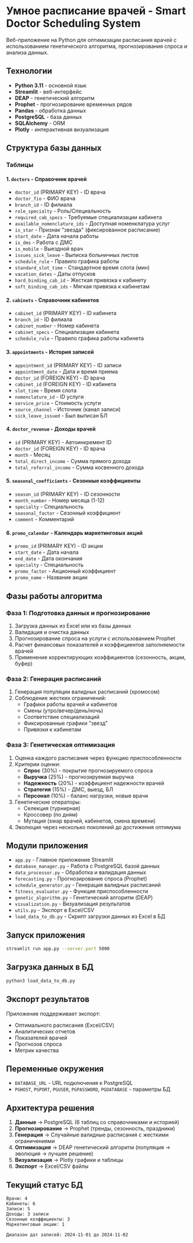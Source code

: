 # Умное расписание врачей - Smart Doctor Scheduling System

Веб-приложение на Python для оптимизации расписания врачей с использованием генетического алгоритма, прогнозирования спроса и анализа данных.

## Технологии

- **Python 3.11** - основной язык
- **Streamlit** - веб-интерфейс
- **DEAP** - генетический алгоритм
- **Prophet** - прогнозирование временных рядов
- **Pandas** - обработка данных
- **PostgreSQL** - база данных
- **SQLAlchemy** - ORM
- **Plotly** - интерактивная визуализация

## Структура базы данных

### Таблицы

#### 1. `doctors` - Справочник врачей
- `doctor_id` (PRIMARY KEY) - ID врача
- `doctor_fio` - ФИО врача
- `branch_id` - ID филиала
- `role_specialty` - Роль/Специальность
- `required_cab_specs` - Требуемые специализации кабинета
- `available_nomenclature_ids` - Доступная номенклатура услуг
- `is_star` - Признак "звезда" (фиксированное расписание)
- `start_date` - Дата начала работы
- `is_dms` - Работа с ДМС
- `is_mobile` - Выездной врач
- `issues_sick_leave` - Выписка больничных листов
- `schedule_rule` - Правило графика работы
- `standard_slot_time` - Стандартное время слота (мин)
- `vacation_dates` - Даты отпусков
- `hard_binding_cab_id` - Жесткая привязка к кабинету
- `soft_binding_cab_ids` - Мягкая привязка к кабинетам

#### 2. `cabinets` - Справочник кабинетов
- `cabinet_id` (PRIMARY KEY) - ID кабинета
- `branch_id` - ID филиала
- `cabinet_number` - Номер кабинета
- `cabinet_specs` - Специализации кабинета
- `schedule_rule` - Правило графика работы кабинета

#### 3. `appointments` - История записей
- `appointment_id` (PRIMARY KEY) - ID записи
- `appointment_date` - Дата и время приема
- `doctor_id` (FOREIGN KEY) - ID врача
- `cabinet_id` (FOREIGN KEY) - ID кабинета
- `slot_time` - Время слота
- `nomenclature_id` - ID услуги
- `service_price` - Стоимость услуги
- `source_channel` - Источник (канал записи)
- `sick_leave_issued` - Был выписан БЛ

#### 4. `doctor_revenue` - Доходы врачей
- `id` (PRIMARY KEY) - Автоинкремент ID
- `doctor_id` (FOREIGN KEY) - ID врача
- `month` - Месяц
- `total_direct_income` - Сумма прямого дохода
- `total_referral_income` - Сумма косвенного дохода

#### 5. `seasonal_coefficients` - Сезонные коэффициенты
- `season_id` (PRIMARY KEY) - ID сезонности
- `month_number` - Номер месяца (1-12)
- `specialty` - Специальность
- `seasonal_factor` - Сезонный коэффициент
- `comment` - Комментарий

#### 6. `promo_calendar` - Календарь маркетинговых акций
- `promo_id` (PRIMARY KEY) - ID акции
- `start_date` - Дата начала
- `end_date` - Дата окончания
- `specialty` - Специальность
- `promo_factor` - Акционный коэффициент
- `promo_name` - Название акции

## Фазы работы алгоритма

### Фаза 1: Подготовка данных и прогнозирование
1. Загрузка данных из Excel или из базы данных
2. Валидация и очистка данных
3. Прогнозирование спроса на услуги с использованием Prophet
4. Расчет финансовых показателей и коэффициентов заполняемости врачей
5. Применение корректирующих коэффициентов (сезонность, акции, буфер)

### Фаза 2: Генерация расписаний
1. Генерация популяции валидных расписаний (хромосом)
2. Соблюдение жестких ограничений:
   - Графики работы врачей и кабинетов
   - Смены (утро/вечер/день/ночь)
   - Соответствие специализаций
   - Фиксированные графики "звезд"
   - Привязки к кабинетам

### Фаза 3: Генетическая оптимизация
1. Оценка каждого расписания через функцию приспособленности
2. Критерии оценки:
   - **Спрос** (30%) - покрытие прогнозируемого спроса
   - **Выручка** (25%) - прогнозируемая выручка
   - **Надежность** (20%) - коэффициент надежности врачей
   - **Стратегия** (15%) - ДМС, выезд, БЛ
   - **Персонал** (10%) - баланс нагрузки, новые врачи
3. Генетические операторы:
   - Селекция (турнирная)
   - Кроссовер (по дням)
   - Мутация (swap врачей, кабинетов, смена времени)
4. Эволюция через несколько поколений до достижения оптимума

## Модули приложения

- `app.py` - Главное приложение Streamlit
- `database_manager.py` - Работа с PostgreSQL базой данных
- `data_processor.py` - Обработка и валидация данных
- `forecasting.py` - Прогнозирование спроса (Prophet)
- `schedule_generator.py` - Генерация валидных расписаний
- `fitness_evaluator.py` - Функция приспособленности
- `genetic_algorithm.py` - Генетический алгоритм (DEAP)
- `visualization.py` - Визуализация результатов
- `utils.py` - Экспорт в Excel/CSV
- `load_data_to_db.py` - Скрипт загрузки данных из Excel в БД

## Запуск приложения

```bash
streamlit run app.py --server.port 5000
```

## Загрузка данных в БД

```bash
python3 load_data_to_db.py
```

## Экспорт результатов

Приложение поддерживает экспорт:
- Оптимального расписания (Excel/CSV)
- Аналитических отчетов
- Показателей врачей
- Прогнозов спроса
- Метрик качества

## Переменные окружения

- `DATABASE_URL` - URL подключения к PostgreSQL
- `PGHOST`, `PGPORT`, `PGUSER`, `PGPASSWORD`, `PGDATABASE` - параметры БД

## Архитектура решения

1. **Данные** → PostgreSQL (6 таблиц со справочниками и историей)
2. **Прогнозирование** → Prophet (тренды, сезонность, праздники)
3. **Генерация** → Случайные валидные расписания с жесткими ограничениями
4. **Оптимизация** → DEAP генетический алгоритм (популяция → эволюция → лучшее решение)
5. **Визуализация** → Plotly графики и таблицы
6. **Экспорт** → Excel/CSV файлы

## Текущий статус БД

```
Врачи: 4
Кабинеты: 6
Записи: 5
Доходы: 3 записи
Сезонные коэффициенты: 3
Маркетинговые акции: 1

Диапазон дат записей: 2024-11-01 до 2024-11-02
```
